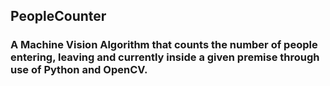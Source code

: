 ## PeopleCounter
### A Machine Vision Algorithm that counts the number of people entering, leaving and currently inside a given premise through use of Python and OpenCV.

